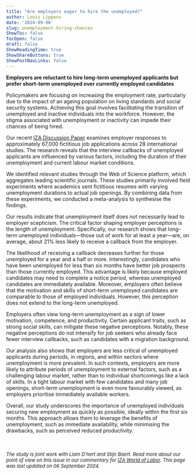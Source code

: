 ```yaml
---
title: "Are employers eager to hire the unemployed?"
author: Louis Lippens
date: '2024-09-06'
slug: unemployment-hiring-chances
ShowToc: false
TocOpen: false
draft: false
ShowReadingTime: true
ShowShareButtons: true
ShowPostNavLinks: false
---
```



**Employers are reluctant to hire long-term unemployed applicants but prefer short-term unemployed over currently employed candidates**

Policymakers are focusing on increasing the employment rate, particularly due to the impact of an ageing population on living standards and social security systems. Achieving this goal involves facilitating the transition of unemployed and inactive individuals into the workforce. However, the stigma associated with unemployment or inactivity can impede their chances of being hired.

Our recent [IZA Discussion Paper](https://www.iza.org/publications/dp/17141/unemployment-inactivity-and-hiring-chances-a-systematic-review-and-meta-analysis) examines employer responses to approximately 67,000 fictitious job applications across 28 international studies. The research reveals that the interview callbacks of unemployed applicants are influenced by various factors, including the duration of their unemployment and current labour market conditions.

We identified relevant studies through the Web of Science platform, which aggregates leading scientific journals. These studies primarily involved field experiments where academics sent fictitious resumes with varying unemployment durations to actual job openings. By combining data from these experiments, we conducted a meta-analysis to synthesise the findings.

Our results indicate that unemployment itself does not necessarily lead to employer scepticism. The critical factor shaping employer perceptions is the length of unemployment. Specifically, our research shows that long-term unemployed individuals—those out of work for at least a year—are, on average, about 21% less likely to receive a callback from the employer.

The likelihood of receiving a callback decreases further for those unemployed for a year and a half or more. Interestingly, candidates who have been unemployed for less than six months have better job prospects than those currently employed. This advantage is likely because employed candidates may need to complete a notice period, whereas unemployed candidates are immediately available. Moreover, employers often believe that the motivation and skills of short-term unemployed candidates are comparable to those of employed individuals. However, this perception does not extend to the long-term unemployed.

Employers often view long-term unemployment as a sign of lower motivation, competence, and productivity. Certain applicant traits, such as strong social skills, can mitigate these negative perceptions. Notably, these negative perceptions do not intensify for job seekers who already face fewer interview callbacks, such as candidates with a migration background.

Our analysis also shows that employers are less critical of unemployed applicants during periods, in regions, and within sectors where unemployment is more prevalent. In such contexts, employers are more likely to attribute periods of unemployment to external factors, such as a challenging labour market, rather than to individual shortcomings like a lack of skills. In a tight labour market with few candidates and many job openings, short-term unemployment is even more favourably viewed, as employers prioritise immediately available workers.

Overall, our study underscores the importance of unemployed individuals securing new employment as quickly as possible, ideally within the first six months. This approach allows them to leverage the benefits of unemployment, such as immediate availability, while minimising the drawbacks, such as perceived reduced productivity.

<br></br>
<font size="2"> _The study is joint work with Liam D’hert and Stijn Baert. Read more about our point of view on this issue in our commentary for [IZA World of Labor](https://wol.iza.org/opinions/are-employers-eager-to-hire-the-unemployed). This page was last updated on 06 September 2024._ <font>
